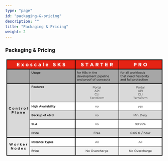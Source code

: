 ```yaml
---
type: "page"
id: "packaging-&-pricing"
description: ""
title: "Packaging & Pricing"
weight: 2
---
```


### Packaging & Pricing

![pricing](pricing.png)